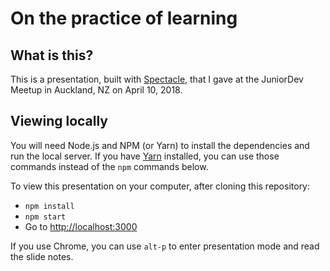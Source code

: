 # On the practice of learning

## What is this?

This is a presentation, built with [Spectacle](https://formidable.com/open-source/spectacle/), that I gave at the JuniorDev Meetup in Auckland, NZ on April 10, 2018. 


## Viewing locally

You will need Node.js and NPM (or Yarn) to install the dependencies and run the local server. If you have [Yarn](https://yarnpkg.com) installed, you can use those commands instead of the `npm` commands below.

To view this presentation on your computer, after cloning this repository:

* `npm install`
* `npm start`
* Go to [http://localhost:3000](http://localhost:3000)

If you use Chrome, you can use `alt-p` to enter presentation mode and read the slide notes.
